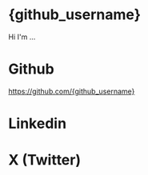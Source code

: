 # {github_username}

Hi I'm ...

# Github
https://github.com/{github_username}
# Linkedin

# X (Twitter)
